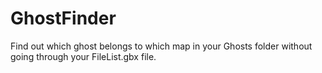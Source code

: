 # GhostFinder
Find out which ghost belongs to which map in your Ghosts folder without going through your FileList.gbx file.
